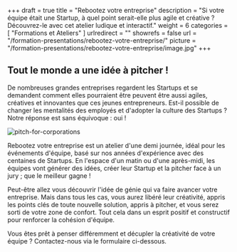 +++
draft		= true
title		= "Rebootez votre entreprise"
description = "Si votre équipe était une Startup, à quel point serait-elle plus agile et créative ? Découvrez-le avec cet atelier ludique et interactif."
weight		= 6
categories	= [ "Formations et Ateliers" ]
urlredirect	= ""
showrefs	= false
url	 		= "/formation-presentations/rebootez-votre-entreprise/"
picture		= "/formation-presentations/rebootez-votre-entreprise/image.jpg"
+++

## Tout le monde a une idée à pitcher !

De nombreuses grandes entreprises regardent les Startups et se demandent comment elles pourraient être peuvent être aussi agiles, créatives et innovantes que ces jeunes entrepreneurs. Est-il possible de changer les mentalités des employés et d'adopter la culture des Startups ? Notre réponse est sans équivoque : oui !

![pitch-for-corporations][pic1]

Rebootez votre entreprise est un atelier d'une demi journée, idéal pour les événements d'équipe, basé sur nos années d'expérience avec des centaines de Startups. En l'espace d'un matin ou d'une après-midi, les équipes vont générer des idées, créer leur Startup et la pitcher face à un jury ; que le meilleur gagne ! 

Peut-être allez vous découvrir l'idée de génie qui va faire avancer votre entreprise. Mais dans tous les cas, vous aurez libéré leur créativité, appris les points clés de toute nouvelle solution, appris à pitcher, et vous serez sorti de votre zone de confort. Tout cela dans un esprit positif et constructif pour renforcer la cohésion d'équipe.

Vous êtes prêt à penser différemment et décupler la créativité de votre équipe ? Contactez-nous via le formulaire ci-dessous.

[pic1]: /pictures/training-workshops/pitch-for-corporations/pitch-for-corporations.jpg